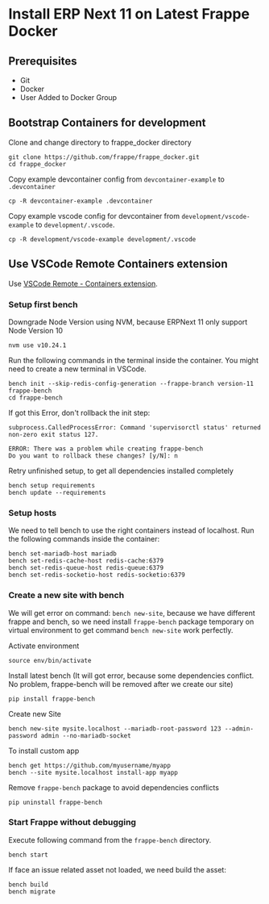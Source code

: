 # Install ERP Next 11 on Latest Frappe Docker

## Prerequisites

- Git
- Docker
- User Added to Docker Group


## Bootstrap Containers for development

Clone and change directory to frappe_docker directory

```shell
git clone https://github.com/frappe/frappe_docker.git
cd frappe_docker
```

Copy example devcontainer config from `devcontainer-example` to `.devcontainer`

```shell
cp -R devcontainer-example .devcontainer
```

Copy example vscode config for devcontainer from `development/vscode-example` to `development/.vscode`.

```shell
cp -R development/vscode-example development/.vscode
```

## Use VSCode Remote Containers extension

Use [VSCode Remote - Containers extension](https://marketplace.visualstudio.com/items?itemName=ms-vscode-remote.remote-containers).


### Setup first bench

Downgrade Node Version using NVM, because ERPNext 11 only support Node Version 10
```shell
nvm use v10.24.1
```

Run the following commands in the terminal inside the container. You might need to create a new terminal in VSCode.

```shell
bench init --skip-redis-config-generation --frappe-branch version-11 frappe-bench
cd frappe-bench
```

If got this Error, don't rollback the init step:
```shell
subprocess.CalledProcessError: Command 'supervisorctl status' returned non-zero exit status 127.

ERROR: There was a problem while creating frappe-bench
Do you want to rollback these changes? [y/N]: n
```

Retry unfinished setup, to get all dependencies installed completely
```
bench setup requirements
bench update --requirements
```
### Setup hosts

We need to tell bench to use the right containers instead of localhost. Run the following commands inside the container:

```shell
bench set-mariadb-host mariadb
bench set-redis-cache-host redis-cache:6379
bench set-redis-queue-host redis-queue:6379
bench set-redis-socketio-host redis-socketio:6379
```

### Create a new site with bench

We will get error on command: ```bench new-site```, because we have different frappe and bench, so we need install ```frappe-bench``` package temporary on virtual environment to get command ```bench new-site``` work perfectly.

Activate environment
```shell
source env/bin/activate
```
Install latest bench (It will got error, because some dependencies conflict. No problem, frappe-bench will be removed after we create our site)
```shell
pip install frappe-bench
```
Create new Site
```shell
bench new-site mysite.localhost --mariadb-root-password 123 --admin-password admin --no-mariadb-socket
```
To install custom app

```shell
bench get https://github.com/myusername/myapp
bench --site mysite.localhost install-app myapp
```

Remove ```frappe-bench``` package to avoid dependencies conflicts
```shell
pip uninstall frappe-bench
```

### Start Frappe without debugging

Execute following command from the `frappe-bench` directory.

```shell
bench start
```

If face an issue related asset not loaded, we need build the asset:
```shell
bench build
bench migrate
```


